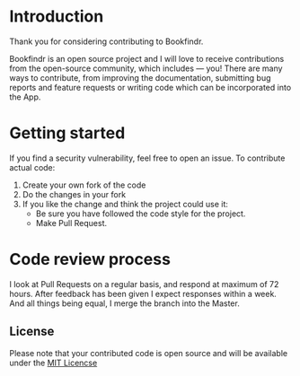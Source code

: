 # Introduction

Thank you for considering contributing to Bookfindr.

Bookfindr is an open source project and I will love to receive contributions from the open-source community, which includes — you! There are many ways to contribute, from improving the documentation, submitting bug reports and feature requests or writing code which can be incorporated into the App.


# Getting started
If you find a security vulnerability, feel free to open an issue.
To contribute actual code: 

1. Create your own fork of the code
2. Do the changes in your fork
3. If you like the change and think the project could use it:
    * Be sure you have followed the code style for the project.
    * Make Pull Request.
    
# Code review process
I look at Pull Requests on a regular basis, and respond at maximum of 72 hours. After feedback has been given I expect responses within a week. And all things being equal, I merge the branch into the Master.

## License 
Please note that your contributed code is open source and will be available under the [MIT Licencse](LICENSE.md)
